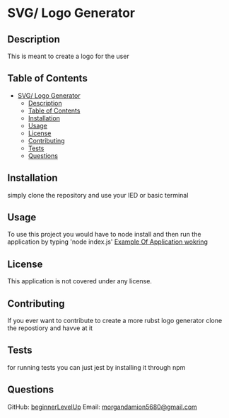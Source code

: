 
# SVG/ Logo Generator 

## Description
This is meant to create a logo for the user

## Table of Contents
- [SVG/ Logo Generator](#svg-logo-generator)
  - [Description](#description)
  - [Table of Contents](#table-of-contents)
  - [Installation](#installation)
  - [Usage](#usage)
  - [License](#license)
  - [Contributing](#contributing)
  - [Tests](#tests)
  - [Questions](#questions)

## Installation
simply clone the repository and use your IED or basic terminal

## Usage
To use this project you would have to node install and then run  the application by typing 'node index.js'
[Example Of Application wokring ](https://drive.google.com/file/d/1WGEJCgjEXw-eVGqZFcyk4S5W0vB3jOng/view?usp=sharing)
## License


This application is not covered under any license.

## Contributing
If you ever want to contribute to create a more rubst logo generator    clone the repostiory and havve at it 

## Tests
for running tests you can just jest by installing it through npm

## Questions
GitHub: [beginnerLevelUp](https://github.com/beginnerLevelUp)
Email: morgandamion5680@gmail.com
